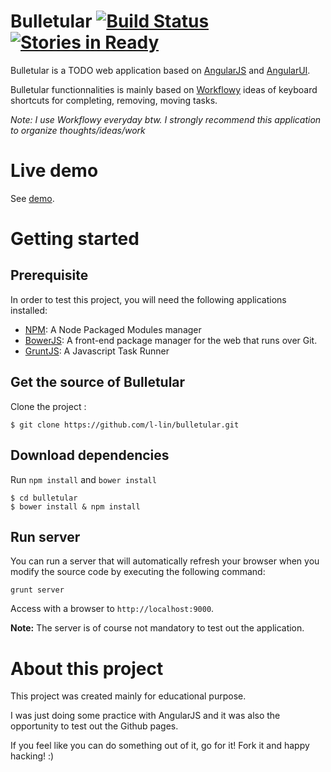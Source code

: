 # Bulletular [![Build Status](https://travis-ci.org/l-lin/bulletular.png?branch=master)](https://travis-ci.org/l-lin/bulletular) [![Stories in Ready](https://badge.waffle.io/l-lin/bulletular.png?label=ready)](https://waffle.io/l-lin/bulletular)  

Bulletular is a TODO web application based on [AngularJS](http://angularjs.org/) and [AngularUI](http://angular-ui.github.io/).

Bulletular functionnalities is mainly based on [Workflowy](https://workflowy.com/) ideas of keyboard shortcuts for completing, removing, moving tasks. 

*Note: I use Workflowy everyday btw. I strongly recommend this application to organize thoughts/ideas/work*

# Live demo

See [demo](http://l-lin.github.io/bulletular/).

# Getting started

## Prerequisite

In order to test this project, you will need the following applications installed:

* [NPM](https://npmjs.org/):	A Node Packaged Modules manager
* [BowerJS](https://github.com/bower/bower): A front-end package manager for the web that runs over Git.
* [GruntJS](http://gruntjs.com/): A Javascript Task Runner

## Get the source of Bulletular

Clone the project :

```
$ git clone https://github.com/l-lin/bulletular.git
```

## Download dependencies

Run `npm install` and `bower install`

```
$ cd bulletular
$ bower install & npm install
```

## Run server

You can run a server that will automatically refresh your browser when you modify the source code by executing the following command:

```
grunt server
```

Access with a browser to `http://localhost:9000`.

**Note:** The server is of course not mandatory to test out the application.


# About this project

This project was created mainly for educational purpose.

I was just doing some practice with AngularJS and it was also the opportunity to test out the Github pages.

If you feel like you can do something out of it, go for it! Fork it and happy hacking! :)

